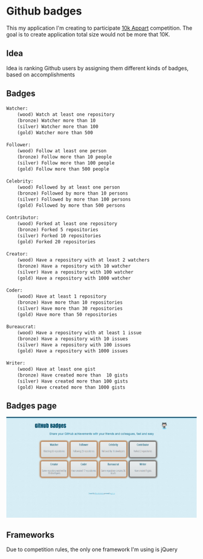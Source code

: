 # Github badges

This my application I'm creating to participate [10k Appart](http://10k.aneventapart.com/) competition. The goal is to create application total size would not be more that 10K.


## Idea

Idea is ranking Github users by assigning them different kinds of badges, based on accomplishments

## Badges

	Watcher:
		(wood) Watch at least one repository	
		(bronze) Watcher more than 10
		(silver) Watcher more than 100
		(gold) Watcher more than 500

	Follower:
		(wood) Follow at least one person
		(bronze) Follow more than 10 people
		(silver) Follow more than 100 people
		(gold) Follow more than 500 people

	Celebrity:
		(wood) Followed by at least one person
		(bronze) Followed by more than 10 persons
		(silver) Followed by more than 100 persons
		(gold) Followed by more than 500 persons

	Contributor:
		(wood) Forked at least one repository
		(bronze) Forked 5 repositories
		(silver) Forked 10 repositories
		(gold) Forked 20 repositories

	Creator:
		(wood) Have a repository with at least 2 watchers
		(bronze) Have a repository with 10 watcher
		(silver) Have a repository with 100 watcher
		(gold) Have a repository with 1000 watcher

	Coder:
		(wood) Have at least 1 repository
		(bronze) Have more than 10 repositories
		(silver) Have more than 30 repositories
		(gold) Have more than 50 repositories

	Bureaucrat:
		(wood) Have a repository with at least 1 issue
		(bronze) Have a repository with 10 issues
		(silver) Have a repository with 100 issues
		(gold) Have a repository with 1000 issues

	Writer:
		(wood) Have at least one gist
		(bronze) Have created more than  10 gists
		(silver) Have created more than 100 gists
		(gold) Have created more than 1000 gists

## Badges page

![badges](https://github.com/alexanderbeletsky/10k/raw/master/screens/badges.png)

## Frameworks

Due to competition rules, the only one framework I'm using is jQuery